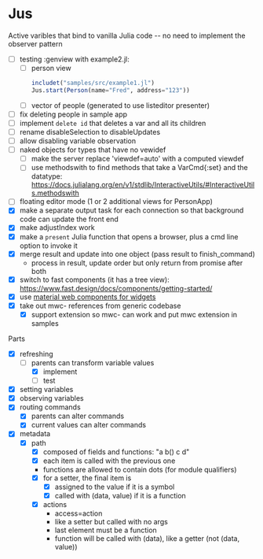 # Jus
Active varibles that bind to vanilla Julia code -- no need to implement the observer pattern

- [ ] testing :genview with example2.jl:
  - [ ] person view
    ```julia
    includet("samples/src/example1.jl")
    Jus.start(Person(name="Fred", address="123"))
    ```
  - [ ] vector of people (generated to use listeditor presenter)

- [ ] fix deleting people in sample app
- [ ] implement `delete id` that deletes a var and all its children
- [ ] rename disableSelection to disableUpdates
- [ ] allow disabling variable observation
- [ ] naked objects for types that have no vewidef
  - [ ] make the server replace 'viewdef=auto' with a computed viewdef
  - [ ] use methodswith to find methods that take a VarCmd{:set} and the datatype:
        https://docs.julialang.org/en/v1/stdlib/InteractiveUtils/#InteractiveUtils.methodswith
- [ ] floating editor mode (1 or 2 additional views for PersonApp)
- [X] make a separate output task for each connection so that background code can update the front end
- [X] make adjustIndex work
- [X] make a `present` Julia function that opens a browser, plus a cmd line option to invoke it
- [X] merge result and update into one object (pass result to finish_command)
  - process in result, update order but only return from promise after both
- [X] switch to fast components (it has a tree view):
      https://www.fast.design/docs/components/getting-started/
- [X] use [material web components for widgets](https://github.com/material-components/material-web)
- [X] take out mwc- references from generic codebase
  - [X] support extension so mwc- can work and put mwc extension in samples

Parts

- [X] refreshing
  - [ ] parents can transform variable values
    - [X] implement
    - [ ] test
- [X] setting variables
- [X] observing variables
- [X] routing commands
  - [X] parents can alter commands
  - [X] current values can alter commands
- [X] metadata
  - [X] path
    - [X] composed of fields and functions: "a b() c d"
    - [X] each item is called with the previous one
    - functions are allowed to contain dots (for module qualifiers)
    - [X] for a setter, the final item is
      - [X] assigned to the value if it is a symbol
      - [X] called with (data, value) if it is a function
    - [X] actions
      - access=action
      - like a setter but called with no args
      - last element must be a function
      - function will be called with (data), like a getter (not (data, value))
